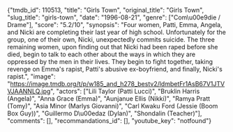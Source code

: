 {"tmdb_id": 110513, "title": "Girls Town", "original_title": "Girls Town", "slug_title": "girls-town", "date": "1996-08-21", "genre": ["Com\u00e9die / Drame"], "score": "5.2/10", "synopsis": "Four women, Patti, Emma, Angela, and Nicki are completing their last year of high school. Unfortunately for the group, one of their own, Nicki, unexpectedly commits suicide. The three remaining women, upon finding out that Nicki had been raped before she died, begin to talk to each other about the ways in which they are oppressed by the men in their lives. They begin to fight together, taking revenge on Emma's rapist, Patti's abusive ex-boyfriend, and finally, Nicki's rapist.", "image": "https://image.tmdb.org/t/p/w185_and_h278_bestv2/ldmbetFr1AsB67V1JTVVJAANNLQ.jpg", "actors": ["Lili Taylor (Patti Lucci)", "Bruklin Harris (Angela)", "Anna Grace (Emma)", "Aunjanue Ellis (Nikki)", "Ramya Pratt (Tomy)", "Asia Minor (Marlys Giovanni)", "Carl Kwaku Ford (Jessie (Boom Box Guy))", "Guillermo D\u00edaz (Dylan)", "Shondalin (Teacher)"], "comments": [], "recommandations_id": [], "youtube_key": "notfound"}